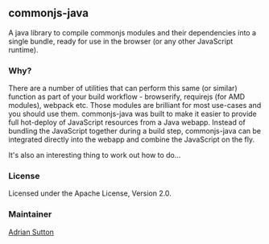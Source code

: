 ## commonjs-java

A java library to compile commonjs modules and their dependencies into a single bundle, ready for
use in the browser (or any other JavaScript runtime).

### Why?

There are a number of utilities that can perform this same (or similar) function as part of your
build workflow - browserify, requirejs (for AMD modules), webpack etc. Those modules are brilliant
for most use-cases and you should use them. commonjs-java was built to make it easier to provide
full hot-deploy of JavaScript resources from a Java webapp. Instead of bundling the JavaScript
together during a build step, commonjs-java can be integrated directly into the webapp and combine
the JavaScript on the fly.

It's also an interesting thing to work out how to do...

### License

Licensed under the Apache License, Version 2.0.

### Maintainer

[Adrian Sutton](https://www.symphonious.net/)
